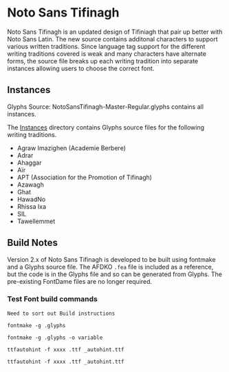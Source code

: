# Noto Sans Tifinagh

Noto Sans Tifinagh is an updated design of Tifiniagh that pair up better with Noto Sans Latin. The new source contains additonal characters to support various written traditions. Since language tag support for the different writing traditions covered is weak and many characters have alternate forms, the source file breaks up each writing tradition into separate instances allowing users to choose the correct font.

## Instances

Glyphs Source: NotoSansTifinagh-Master-Regular.glyphs contains all instances.

The [Instances](noto-source/src/NotoSansTifinagh/Instances) directory contains Glyphs source files for the following writing traditions.

  - Agraw Imazighen (Academie Berbere)
  - Adrar
  - Ahaggar
  - Aïr
  - APT (Association for the Promotion of Tifinagh)
  - Azawagh
  - Ghat
  - HawadNo 
  - Rhissa Ixa
  - SIL
  - Tawellemmet


## Build Notes

Version 2.x of Noto Sans Tifinagh is developed to be built using fontmake and a Glyphs source file.
The AFDKO `.fea` file is included as a reference, but the code is in the Glyphs file and so can be generated from Glyphs. 
The pre-existing FontDame files are no longer required.

### Test Font build commands

    Need to sort out Build instructions

    fontmake -g .glyphs
    
    fontmake -g .glyphs -o variable
    
    ttfautohint -f xxxx .ttf _autohint.ttf  
    
    ttfautohint -f xxxx .ttf _autohint.ttf  


